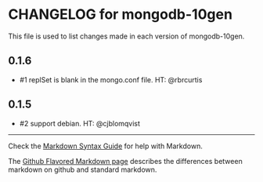 # CHANGELOG for mongodb-10gen

This file is used to list changes made in each version of mongodb-10gen.

## 0.1.6

*  #1 replSet is blank in the mongo.conf file. HT: @rbrcurtis

## 0.1.5

*  #2 support debian. HT: @cjblomqvist

- - - 
Check the [Markdown Syntax Guide](http://daringfireball.net/projects/markdown/syntax) for help with Markdown.

The [Github Flavored Markdown page](http://github.github.com/github-flavored-markdown/) describes the differences between markdown on github and standard markdown.
